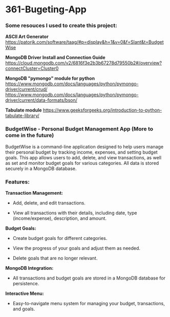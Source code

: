 # 361-Bugeting-App

### Some resouces I used to create this project:

**ASCII Art Generator**
https://patorjk.com/software/taag/#p=display&h=1&v=0&f=Slant&t=BudgetWise

**MongoDB Driver Install and Connection Guide**
https://cloud.mongodb.com/v2/6816f3e2b3b67278d79550b2#/overview?connectCluster=Cluster0

**MongoDB "pymongo" module for python**
https://www.mongodb.com/docs/languages/python/pymongo-driver/current/crud/
https://www.mongodb.com/docs/languages/python/pymongo-driver/current/data-formats/bson/

**Tabulate module**
https://www.geeksforgeeks.org/introduction-to-python-tabulate-library/

### BudgetWise - Personal Budget Management App (More to come in the future)
BudgetWise is a command-line application designed to help users manage their personal budget by tracking income, expenses, and setting budget goals. This app allows users to add, delete, and view transactions, as well as set and monitor budget goals for various categories. All data is stored securely in a MongoDB database.

### Features:

**Transaction Management:**

- Add, delete, and edit transactions.

- View all transactions with their details, including date, type (income/expense), description, and amount.

**Budget Goals:**

- Create budget goals for different categories.

- View the progress of your goals and adjust them as needed.

- Delete goals that are no longer relevant.

**MongoDB Integration:**

- All transactions and budget goals are stored in a MongoDB database for persistence.

**Interactive Menu:**

- Easy-to-navigate menu system for managing your budget, transactions, and goals.